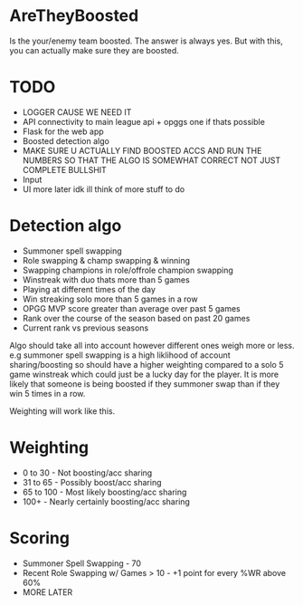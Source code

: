 # AreTheyBoosted 
Is the your/enemy team boosted. The answer is always yes. But with this, you can actually make sure they are boosted.

# TODO
* LOGGER CAUSE WE NEED IT
* API connectivity to main league api + opggs one if thats possible
* Flask for the web app
* Boosted detection algo
* MAKE SURE U ACTUALLY FIND BOOSTED ACCS AND RUN THE NUMBERS SO THAT THE ALGO IS SOMEWHAT CORRECT NOT JUST COMPLETE BULLSHIT
* Input
* UI
more later idk ill think of more stuff to do

# Detection algo
* Summoner spell swapping
* Role swapping & champ swapping & winning
* Swapping champions in role/offrole champion swapping
* Winstreak with duo thats more than 5 games
* Playing at different times of the day
* Win streaking solo more than 5 games in a row
* OPGG MVP score greater than average over past 5 games
* Rank over the course of the season based on past 20 games
* Current rank vs previous seasons

Algo should take all into account however different ones weigh more or less. e.g summoner spell swapping is a high liklihood of account sharing/boosting so should have a higher weighting compared to a solo 5 game winstreak which could just be a lucky day for the player. It is more likely that someone is being boosted if they summoner swap than if they win 5 times in a row. 

Weighting will work like this. 
# Weighting
* 0 to 30 - Not boosting/acc sharing
* 31 to 65 - Possibly boost/acc sharing
* 65 to 100 - Most likely boosting/acc sharing
* 100+ - Nearly certainly boosting/acc sharing

# Scoring
* Summoner Spell Swapping - 70
* Recent Role Swapping w/ Games > 10 - +1 point for every %WR above 60%
* MORE LATER